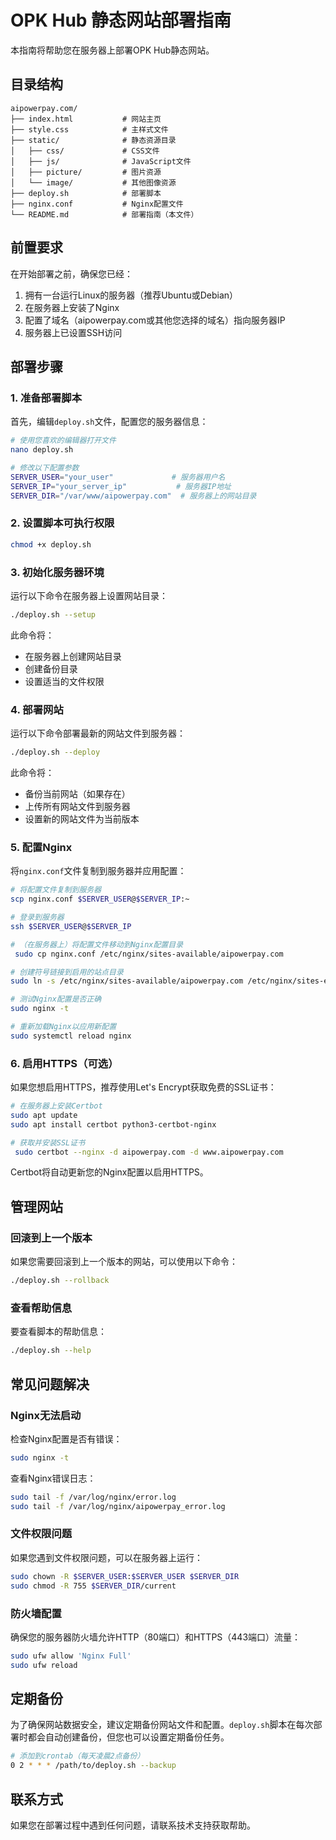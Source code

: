 # OPK Hub 静态网站部署指南

本指南将帮助您在服务器上部署OPK Hub静态网站。

## 目录结构

```
aipowerpay.com/
├── index.html           # 网站主页
├── style.css            # 主样式文件
├── static/              # 静态资源目录
│   ├── css/             # CSS文件
│   ├── js/              # JavaScript文件
│   ├── picture/         # 图片资源
│   └── image/           # 其他图像资源
├── deploy.sh            # 部署脚本
├── nginx.conf           # Nginx配置文件
└── README.md            # 部署指南（本文件）
```

## 前置要求

在开始部署之前，确保您已经：

1. 拥有一台运行Linux的服务器（推荐Ubuntu或Debian）
2. 在服务器上安装了Nginx
3. 配置了域名（aipowerpay.com或其他您选择的域名）指向服务器IP
4. 服务器上已设置SSH访问

## 部署步骤

### 1. 准备部署脚本

首先，编辑`deploy.sh`文件，配置您的服务器信息：

```bash
# 使用您喜欢的编辑器打开文件
nano deploy.sh

# 修改以下配置参数
SERVER_USER="your_user"             # 服务器用户名
SERVER_IP="your_server_ip"           # 服务器IP地址
SERVER_DIR="/var/www/aipowerpay.com"  # 服务器上的网站目录
```

### 2. 设置脚本可执行权限

```bash
chmod +x deploy.sh
```

### 3. 初始化服务器环境

运行以下命令在服务器上设置网站目录：

```bash
./deploy.sh --setup
```

此命令将：
- 在服务器上创建网站目录
- 创建备份目录
- 设置适当的文件权限

### 4. 部署网站

运行以下命令部署最新的网站文件到服务器：

```bash
./deploy.sh --deploy
```

此命令将：
- 备份当前网站（如果存在）
- 上传所有网站文件到服务器
- 设置新的网站文件为当前版本

### 5. 配置Nginx

将`nginx.conf`文件复制到服务器并应用配置：

```bash
# 将配置文件复制到服务器
scp nginx.conf $SERVER_USER@$SERVER_IP:~

# 登录到服务器
ssh $SERVER_USER@$SERVER_IP

# （在服务器上）将配置文件移动到Nginx配置目录
 sudo cp nginx.conf /etc/nginx/sites-available/aipowerpay.com

# 创建符号链接到启用的站点目录
sudo ln -s /etc/nginx/sites-available/aipowerpay.com /etc/nginx/sites-enabled/

# 测试Nginx配置是否正确
sudo nginx -t

# 重新加载Nginx以应用新配置
sudo systemctl reload nginx
```

### 6. 启用HTTPS（可选）

如果您想启用HTTPS，推荐使用Let's Encrypt获取免费的SSL证书：

```bash
# 在服务器上安装Certbot
sudo apt update
sudo apt install certbot python3-certbot-nginx

# 获取并安装SSL证书
 sudo certbot --nginx -d aipowerpay.com -d www.aipowerpay.com
```

Certbot将自动更新您的Nginx配置以启用HTTPS。

## 管理网站

### 回滚到上一个版本

如果您需要回滚到上一个版本的网站，可以使用以下命令：

```bash
./deploy.sh --rollback
```

### 查看帮助信息

要查看脚本的帮助信息：

```bash
./deploy.sh --help
```

## 常见问题解决

### Nginx无法启动

检查Nginx配置是否有错误：

```bash
sudo nginx -t
```

查看Nginx错误日志：

```bash
sudo tail -f /var/log/nginx/error.log
sudo tail -f /var/log/nginx/aipowerpay_error.log
```

### 文件权限问题

如果您遇到文件权限问题，可以在服务器上运行：

```bash
sudo chown -R $SERVER_USER:$SERVER_USER $SERVER_DIR
sudo chmod -R 755 $SERVER_DIR/current
```

### 防火墙配置

确保您的服务器防火墙允许HTTP（80端口）和HTTPS（443端口）流量：

```bash
sudo ufw allow 'Nginx Full'
sudo ufw reload
```

## 定期备份

为了确保网站数据安全，建议定期备份网站文件和配置。`deploy.sh`脚本在每次部署时都会自动创建备份，但您也可以设置定期备份任务。

```bash
# 添加到crontab（每天凌晨2点备份）
0 2 * * * /path/to/deploy.sh --backup
```

## 联系方式

如果您在部署过程中遇到任何问题，请联系技术支持获取帮助。